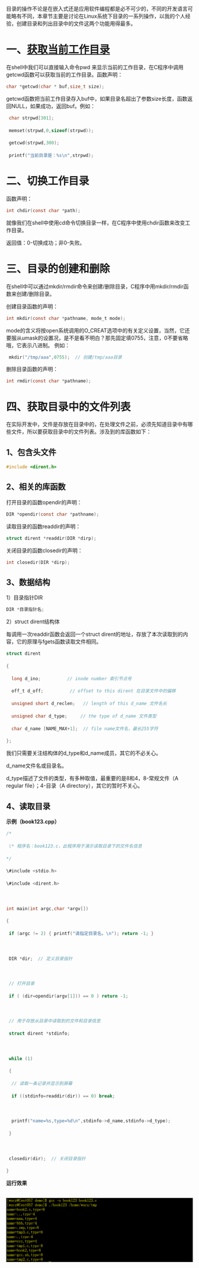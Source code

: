  目录的操作不论是在嵌入式还是应用软件编程都是必不可少的，不同的开发语言可能略有不同，本章节主要是讨论在Linux系统下目录的一系列操作，以我的个人经验，创建目录和列出目录中的文件这两个功能用得最多。

# 一、[获取当前工作目录](https://www.cnblogs.com/virusolf/p/5246660.html)

 在shell中我们可以直接输入命令pwd 来显示当前的工作目录，在C程序中调用getcwd函数可以获取当前的工作目录。函数声明：

```c
char *getcwd(char * buf,size_t size);
```

 getcwd函数把当前工作目录存入buf中，如果目录名超出了参数size长度，函数返回NULL，如果成功，返回buf。例如：

```c
 char strpwd[301];

 memset(strpwd,0,sizeof(strpwd));

 getcwd(strpwd,300);

 printf("当前目录是：%s\n",strpwd);
```

# 二、切换工作目录

函数声明：

```c
int chdir(const char *path);
```

就像我们在shell中使用cd命令切换目录一样，在C程序中使用chdir函数来改变工作目录。 

返回值：0-切换成功；非0-失败。

# 三、目录的创建和删除

 在shell中可以通过mkdir/rmdir命令来创建/删除目录，C程序中用mkdir/rmdir函数来创建/删除目录。

创建目录函数的声明：

```c
int mkdir(const char *pathname, mode_t mode);
```

mode的含义将按open系统调用的O_CREAT选项中的有关定义设置，当然，它还要服从umask的设置况，是不是看不明白？那先固定填0755，注意，0不要省略哦，它表示八进制。 例如：

```c
 mkdir("/tmp/aaa",0755);  // 创建/tmp/aaa目录
```

删除目录函数的声明：

```c
int rmdir(const char *pathname);
```

# 四、获取目录中的文件列表

在实际开发中，文件是存放在目录中的，在处理文件之前，必须先知道目录中有哪些文件，所以要获取目录中的文件列表。涉及到的库函数如下：

## 1、包含头文件

```c
#include <dirent.h>
```

## 2、相关的库函数

打开目录的函数opendir的声明：

```c
DIR *opendir(const char *pathname);
```

读取目录的函数readdir的声明：

```c
struct dirent *readdir(DIR *dirp);
```

关闭目录的函数closedir的声明：

```c
int closedir(DIR *dirp);
```

## 3、数据结构

1）目录指针DIR

```c
DIR *目录指针名;
```

2）struct dirent结构体

每调用一次readdir函数会返回一个struct dirent的地址，存放了本次读取到的内容，它的原理与fgets函数读取文件相同。

```c
struct dirent

{

  long d_ino;          // inode number 索引节点号

  off_t d_off;          // offset to this dirent 在目录文件中的偏移 

  unsigned short d_reclen;   // length of this d_name 文件名长 

  unsigned char d_type;     // the type of d_name 文件类型

  char d_name [NAME_MAX+1];  // file name文件名，最长255字符

};
```

我们只需要关注结构体的d_type和d_name成员，其它的不必关心。

d_name文件名或目录名。

d_type描述了文件的类型，有多种取值，最重要的是8和4，8-常规文件（A regular file）；4-目录（A directory），其它的暂时不关心。

## 4、读取目录

**示例（book123.cpp）**

```c
/*

 \* 程序名：book123.c，此程序用于演示读取目录下的文件名信息

*/

\#include <stdio.h>

\#include <dirent.h>

 

int main(int argc,char *argv[])

{

 if (argc != 2) { printf("请指定目录名。\n"); return -1; }

 

 DIR *dir;  // 定义目录指针

 

 // 打开目录

 if ( (dir=opendir(argv[1])) == 0 ) return -1;

 

 // 用于存放从目录中读取到的文件和目录信息

 struct dirent *stdinfo;

 

 while (1)

 {

  // 读取一条记录并显示到屏幕

  if ((stdinfo=readdir(dir)) == 0) break;

 

  printf("name=%s,type=%d\n",stdinfo->d_name,stdinfo->d_type);

 }

 

 closedir(dir);  // 关闭目录指针

}
```



**运行效果**

​       ![](./img/1.png)                        